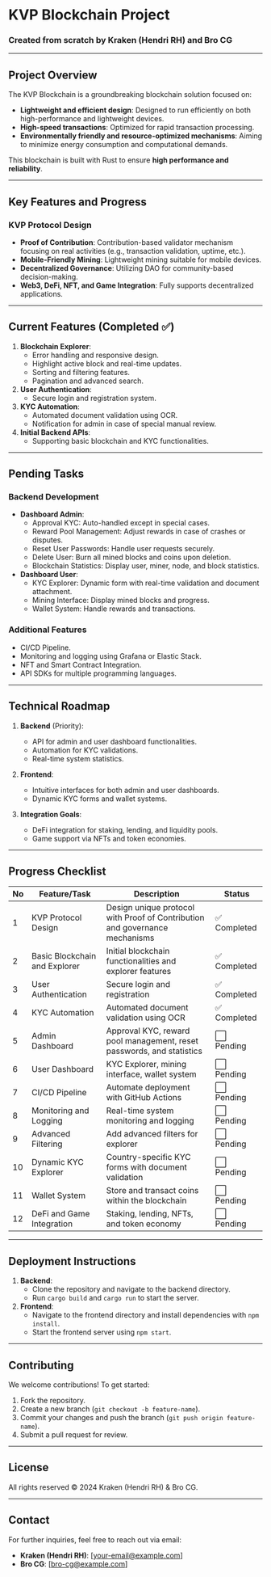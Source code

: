 # KVP Blockchain Project

### Created from scratch by **Kraken (Hendri RH)** and **Bro CG**

---

## Project Overview

The KVP Blockchain is a groundbreaking blockchain solution focused on:
- **Lightweight and efficient design**: Designed to run efficiently on both high-performance and lightweight devices.
- **High-speed transactions**: Optimized for rapid transaction processing.
- **Environmentally friendly and resource-optimized mechanisms**: Aiming to minimize energy consumption and computational demands.

This blockchain is built with Rust to ensure **high performance and reliability**.

---

## Key Features and Progress

### KVP Protocol Design
- **Proof of Contribution**: Contribution-based validator mechanism focusing on real activities (e.g., transaction validation, uptime, etc.).
- **Mobile-Friendly Mining**: Lightweight mining suitable for mobile devices.
- **Decentralized Governance**: Utilizing DAO for community-based decision-making.
- **Web3, DeFi, NFT, and Game Integration**: Fully supports decentralized applications.

---

## Current Features (Completed ✅)
1. **Blockchain Explorer**:
   - Error handling and responsive design.
   - Highlight active block and real-time updates.
   - Sorting and filtering features.
   - Pagination and advanced search.
2. **User Authentication**:
   - Secure login and registration system.
3. **KYC Automation**:
   - Automated document validation using OCR.
   - Notification for admin in case of special manual review.
4. **Initial Backend APIs**:
   - Supporting basic blockchain and KYC functionalities.

---

## Pending Tasks
### Backend Development
- **Dashboard Admin**:
  - Approval KYC: Auto-handled except in special cases.
  - Reward Pool Management: Adjust rewards in case of crashes or disputes.
  - Reset User Passwords: Handle user requests securely.
  - Delete User: Burn all mined blocks and coins upon deletion.
  - Blockchain Statistics: Display user, miner, node, and block statistics.
- **Dashboard User**:
  - KYC Explorer: Dynamic form with real-time validation and document attachment.
  - Mining Interface: Display mined blocks and progress.
  - Wallet System: Handle rewards and transactions.

### Additional Features
- CI/CD Pipeline.
- Monitoring and logging using Grafana or Elastic Stack.
- NFT and Smart Contract Integration.
- API SDKs for multiple programming languages.

---

## Technical Roadmap

1. **Backend** (Priority):
   - API for admin and user dashboard functionalities.
   - Automation for KYC validations.
   - Real-time system statistics.

2. **Frontend**:
   - Intuitive interfaces for both admin and user dashboards.
   - Dynamic KYC forms and wallet systems.

3. **Integration Goals**:
   - DeFi integration for staking, lending, and liquidity pools.
   - Game support via NFTs and token economies.

---

## Progress Checklist

| **No** | **Feature/Task**                                | **Description**                                                             | **Status**    |
|--------|-------------------------------------------------|-----------------------------------------------------------------------------|---------------|
| 1      | KVP Protocol Design                             | Design unique protocol with Proof of Contribution and governance mechanisms | ✅ Completed  |
| 2      | Basic Blockchain and Explorer                   | Initial blockchain functionalities and explorer features                    | ✅ Completed  |
| 3      | User Authentication                             | Secure login and registration                                               | ✅ Completed  |
| 4      | KYC Automation                                  | Automated document validation using OCR                                     | ✅ Completed  |
| 5      | Admin Dashboard                                 | Approval KYC, reward pool management, reset passwords, and statistics       | ⬜ Pending     |
| 6      | User Dashboard                                  | KYC Explorer, mining interface, wallet system                               | ⬜ Pending     |
| 7      | CI/CD Pipeline                                  | Automate deployment with GitHub Actions                                     | ⬜ Pending     |
| 8      | Monitoring and Logging                          | Real-time system monitoring and logging                                     | ⬜ Pending     |
| 9      | Advanced Filtering                              | Add advanced filters for explorer                                           | ⬜ Pending     |
| 10     | Dynamic KYC Explorer                            | Country-specific KYC forms with document validation                         | ⬜ Pending     |
| 11     | Wallet System                                   | Store and transact coins within the blockchain                              | ⬜ Pending     |
| 12     | DeFi and Game Integration                       | Staking, lending, NFTs, and token economy                                   | ⬜ Pending     |

---

## Deployment Instructions

1. **Backend**:
   - Clone the repository and navigate to the backend directory.
   - Run `cargo build` and `cargo run` to start the server.
2. **Frontend**:
   - Navigate to the frontend directory and install dependencies with `npm install`.
   - Start the frontend server using `npm start`.

---

## Contributing
We welcome contributions! To get started:
1. Fork the repository.
2. Create a new branch (`git checkout -b feature-name`).
3. Commit your changes and push the branch (`git push origin feature-name`).
4. Submit a pull request for review.

---

## License
All rights reserved © 2024 Kraken (Hendri RH) & Bro CG.

---

## Contact
For further inquiries, feel free to reach out via email:
- **Kraken (Hendri RH)**: [your-email@example.com]
- **Bro CG**: [bro-cg@example.com]
